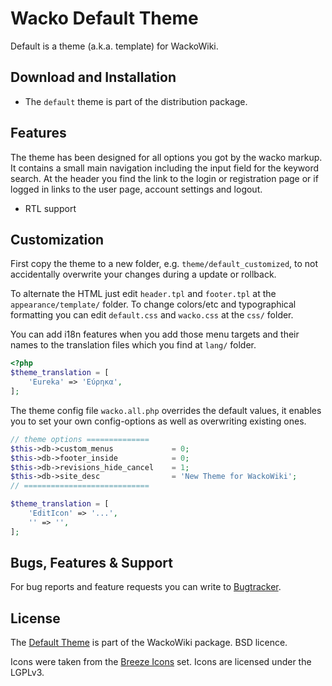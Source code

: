 # Wacko Default Theme

Default is a theme (a.k.a. template) for WackoWiki.


## Download and Installation

* The `default` theme is part of the distribution package.

## Features

The theme has been designed for all options you got by the wacko markup. It
contains a small main navigation including the input field for the keyword
search. At the header you find the link to the login or registration page
or if logged in links to the user page, account settings and logout.

* RTL support

## Customization

First copy the theme to a new folder, e.g. `theme/default_customized`, to not accidentally
overwrite your changes during a update or rollback.

To alternate the HTML just edit `header.tpl` and `footer.tpl` at the `appearance/template/`
folder. To change colors/etc and typographical formatting you can edit
`default.css` and `wacko.css` at the `css/` folder.

You can add i18n features when you add those menu targets and their names to the
translation files which you find at `lang/` folder.

```PHP
<?php
$theme_translation = [
	'Eureka' => 'Εύρηκα',
];

```

The theme config file `wacko.all.php` overrides the default values,
it enables you to set your own config-options as well as overwriting existing ones.

```PHP
// theme options ==============
$this->db->custom_menus				= 0;
$this->db->footer_inside			= 0;
$this->db->revisions_hide_cancel	= 1;
$this->db->site_desc				= 'New Theme for WackoWiki';
// ============================

$theme_translation = [
	'EditIcon' => '...',
	'' => '',
];
```

## Bugs, Features & Support

For bug reports and feature requests you can write to [Bugtracker](https://wackowiki.org/bugs/).

## License

The [Default Theme](https://wackowiki.org/doc/Dev/Themes/Default) is part of the WackoWiki package.
BSD licence.

Icons were taken from the [Breeze Icons](https://github.com/KDE/breeze-icons) set.
Icons are licensed under the LGPLv3.


